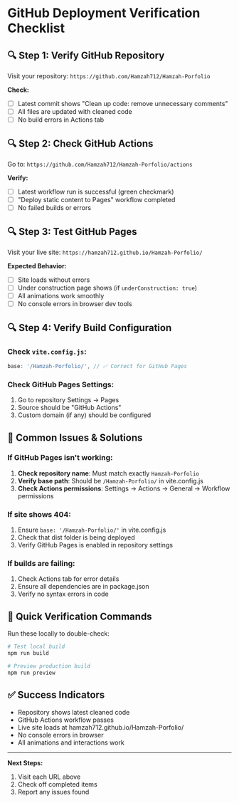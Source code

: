 # GitHub Deployment Verification Checklist

## 🔍 **Step 1: Verify GitHub Repository**
Visit your repository: `https://github.com/Hamzah712/Hamzah-Porfolio`

**Check:**
- [ ] Latest commit shows "Clean up code: remove unnecessary comments"
- [ ] All files are updated with cleaned code
- [ ] No build errors in Actions tab

## 🔍 **Step 2: Check GitHub Actions**
Go to: `https://github.com/Hamzah712/Hamzah-Porfolio/actions`

**Verify:**
- [ ] Latest workflow run is successful (green checkmark)
- [ ] "Deploy static content to Pages" workflow completed
- [ ] No failed builds or errors

## 🔍 **Step 3: Test GitHub Pages**
Visit your live site: `https://hamzah712.github.io/Hamzah-Porfolio/`

**Expected Behavior:**
- [ ] Site loads without errors
- [ ] Under construction page shows (if `underConstruction: true`)
- [ ] All animations work smoothly
- [ ] No console errors in browser dev tools

## 🔍 **Step 4: Verify Build Configuration**

### Check `vite.config.js`:
```javascript
base: '/Hamzah-Porfolio/', // ✅ Correct for GitHub Pages
```

### Check GitHub Pages Settings:
1. Go to repository Settings → Pages
2. Source should be "GitHub Actions"
3. Custom domain (if any) should be configured

## 🚨 **Common Issues & Solutions**

### If GitHub Pages isn't working:
1. **Check repository name**: Must match exactly `Hamzah-Porfolio`
2. **Verify base path**: Should be `/Hamzah-Porfolio/` in vite.config.js
3. **Check Actions permissions**: Settings → Actions → General → Workflow permissions

### If site shows 404:
1. Ensure `base: '/Hamzah-Porfolio/'` in vite.config.js
2. Check that dist folder is being deployed
3. Verify GitHub Pages is enabled in repository settings

### If builds are failing:
1. Check Actions tab for error details
2. Ensure all dependencies are in package.json
3. Verify no syntax errors in code

## 🎯 **Quick Verification Commands**

Run these locally to double-check:
```bash
# Test local build
npm run build

# Preview production build
npm run preview
```

## ✅ **Success Indicators**
- Repository shows latest cleaned code
- GitHub Actions workflow passes
- Live site loads at hamzah712.github.io/Hamzah-Porfolio/
- No console errors in browser
- All animations and interactions work

---

**Next Steps:**
1. Visit each URL above
2. Check off completed items
3. Report any issues found